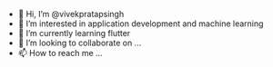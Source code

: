 - 👋 Hi, I’m @vivekpratapsingh
- 👀 I’m interested in application development and machine learning
- 🌱 I’m currently learning flutter
- 💞️ I’m looking to collaborate on ...
- 📫 How to reach me ...

<!---
vivekpratapsingh/vivekpratapsingh is a ✨ special ✨ repository because its `README.md` (this file) appears on your GitHub profile.
You can click the Preview link to take a look at your changes.
--->
